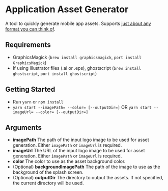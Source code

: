 # Application Asset Generator

A tool to quickly generate mobile app assets. Supports [just about any format you can think of](http://www.graphicsmagick.org/formats.html).

## Requirements

* GraphicsMagick (`brew install graphicsmagick`, `port install GraphicsMagick`)
* If using Illustrator files (.ai or .eps), ghostscript (`brew install ghostscript`, `port install ghostscript`)

## Getting Started

* Run `yarn` or `npm install`
* `yarn start --imagePath= --color= [--outputDir=]` OR `yarn start --imageUrl= --color= [--outputDir=]`

## Arguments

* **imagePath** The path of the input logo image to be used for asset generation. Either `imagePath` or `imageUrl` is required.
* **imageUrl** The URL of the input logo image to be used for asset generation. Either `imagePath` or `imageUrl` is required.
* **color** The color to use as the asset background color.
* (Optional) **backgroundImagePath** The path of the image to use as the background of the splash screen.
* (Optional) **outputDir** The directory to output the assets. If not specified, the current directory will be used.
